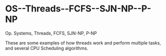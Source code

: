 # OS--Threads--FCFS--SJN-NP--P-NP
Op. Systems, Threads, FCFS, SJN-NP, P-NP

These are some examples of how threads work and perform multiple tasks, and several CPU Scheduling algorithms.
